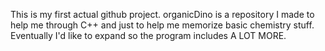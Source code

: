This is my first actual github project. 
organicDino is a repository I made to help me through C++ and just to help me memorize basic chemistry stuff.
Eventually I'd like to expand so the program includes A LOT MORE.
